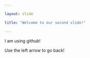 ```yaml
---

layout: slide

title: "Welcome to our second slide!"

---
```


I am using github!

Use the left arrow to go back!
